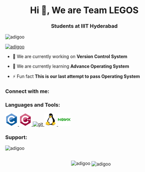 <h1 align="center">Hi 👋, We are Team LEGOS</h1>
<h3 align="center">Students at IIIT Hyderabad</h3>

<p align="left"> <img src="https://komarev.com/ghpvc/?username=adigoo&label=Profile%20views&color=0e75b6&style=flat" alt="adigoo" /> </p>

<p align="left"> <a href="https://github.com/ryo-ma/github-profile-trophy"><img src="https://github-profile-trophy.vercel.app/?username=adigoo" alt="adigoo" /></a> </p>

- 🔭 We are currently working on **Version Control System**

- 🌱 We are currently learning **Advance Operating System**

- ⚡ Fun fact **This is our last attempt to pass Operating System**

<h3 align="left">Connect with me:</h3>
<p align="left">
</p>

<h3 align="left">Languages and Tools:</h3>
<p align="left"> <a href="https://www.cprogramming.com/" target="_blank" rel="noreferrer"> <img src="https://raw.githubusercontent.com/devicons/devicon/master/icons/c/c-original.svg" alt="c" width="40" height="40"/> </a> <a href="https://www.w3schools.com/cpp/" target="_blank" rel="noreferrer"> <img src="https://raw.githubusercontent.com/devicons/devicon/master/icons/cplusplus/cplusplus-original.svg" alt="cplusplus" width="40" height="40"/> </a> <a href="https://git-scm.com/" target="_blank" rel="noreferrer"> <img src="https://www.vectorlogo.zone/logos/git-scm/git-scm-icon.svg" alt="git" width="40" height="40"/> </a> <a href="https://www.linux.org/" target="_blank" rel="noreferrer"> <img src="https://raw.githubusercontent.com/devicons/devicon/master/icons/linux/linux-original.svg" alt="linux" width="40" height="40"/> </a> <a href="https://www.nginx.com" target="_blank" rel="noreferrer"> <img src="https://raw.githubusercontent.com/devicons/devicon/master/icons/nginx/nginx-original.svg" alt="nginx" width="40" height="40"/> </a> </p>

<h3 align="left">Support:</h3>
<p><a href="https://www.buymeacoffee.com/adigoo"> <img align="left" src="https://cdn.buymeacoffee.com/buttons/v2/default-yellow.png" height="50" width="210" alt="adigoo" /></a></p><br><br>

<p><img align="left" src="https://github-readme-stats.vercel.app/api/top-langs?username=adigoo&show_icons=true&locale=en&layout=compact" alt="adigoo" /></p>

<p>&nbsp;<img align="center" src="https://github-readme-stats.vercel.app/api?username=adigoo&show_icons=true&locale=en" alt="adigoo" /></p>


